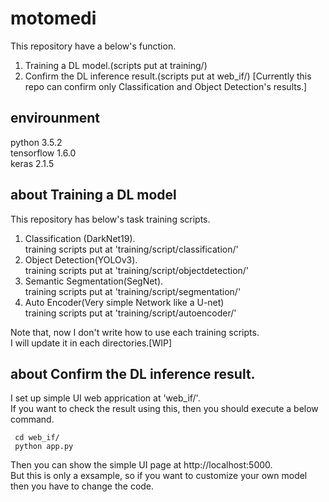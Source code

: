 # motomedi

This repository have a below's function.
1. Training a DL model.(scripts put at training/)  
2. Confirm the DL inference result.(scripts put at web_if/) [Currently this repo can confirm only Classification and Object Detection's results.]  

## envirounment
python 3.5.2  
tensorflow 1.6.0  
keras 2.1.5  

## about Training a DL model
This repository has below's task training scripts.  
 1. Classification (DarkNet19).  
  training scripts put at 'training/script/classification/'  
 2. Object Detection(YOLOv3).  
  training scripts put at 'training/script/objectdetection/'  
 3. Semantic Segmentation(SegNet).  
  training scripts put at 'training/script/segmentation/'
 4. Auto Encoder(Very simple Network like a U-net)  
  training scripts put at 'training/script/autoencoder/'

Note that, now I don't write how to use each training scripts.  
I will update it in each directories.[WIP]  

## about Confirm the DL inference result.
I set up simple UI web apprication at 'web_if/'.  
If you want to check the result using this, then you should execute a below command.  

 ```
  cd web_if/
  python app.py
 ```

Then you can show the simple UI page at http://localhost:5000.  
But this is only a exsample, so if you want to customize your own model then you have to change the code.  

